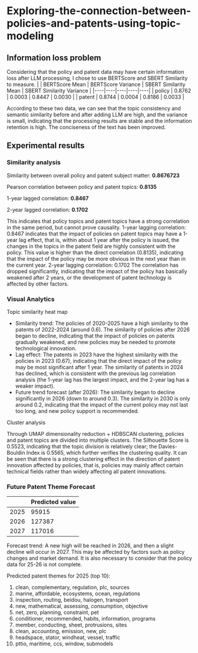 # Exploring-the-connection-between-policies-and-patents-using-topic-modeling

## Information loss problem
Considering that the policy and patent data may have certain information loss after LLM processing, I chose to use BERTScore and SBERT Similarity to measure.
| | BERTScore Mean | BERTScore Variance | SBERT Similarity Mean | SBERT Similarity Variance |
|----|----|----|----|----|
| policy | 0.8762 | 0.0003 | 0.8447 | 0.0030 |
| patent | 0.8744 | 0.0004 | 0.8186 | 0.0033 |

According to these two data, we can see that the topic consistency and semantic similarity before and after adding LLM are high, and the variance is small, indicating that the processing results are stable and the information retention is high. The conciseness of the text has been improved.

## Experimental results

### Similarity analysis
Similarity between overall policy and patent subject matter: **0.8676723**

Pearson correlation between policy and patent topics: **0.8135**

1-year lagged correlation: **0.8467**

2-year lagged correlation: **0.1702**

This indicates that policy topics and patent topics have a strong correlation in the same period, but cannot prove causality. 1-year lagging correlation: 0.8467 indicates that the impact of policies on patent topics may have a 1-year lag effect, that is, within about 1 year after the policy is issued, the changes in the topics in the patent field are highly consistent with the policy. This value is higher than the direct correlation (0.8135), indicating that the impact of the policy may be more obvious in the next year than in the current year. 2-year lagging correlation: 0.1702 The correlation has dropped significantly, indicating that the impact of the policy has basically weakened after 2 years, or the development of patent technology is affected by other factors.

### Visual Analytics
Topic similarity heat map

- Similarity trend: The policies of 2020-2025 have a high similarity to the patents of 2022-2024 (around 0.6). The similarity of policies after 2026 began to decline, indicating that the impact of policies on patents gradually weakened, and new policies may be needed to promote technological innovation.
- Lag effect: The patents in 2023 have the highest similarity with the policies in 2023 (0.67), indicating that the direct impact of the policy may be most significant after 1 year. The similarity of patents in 2024 has declined, which is consistent with the previous lag correlation analysis (the 1-year lag has the largest impact, and the 2-year lag has a weaker impact).
- Future trend forecast (after 2026): The similarity began to decline significantly in 2026 (down to around 0.3). The similarity in 2030 is only around 0.2, indicating that the impact of the current policy may not last too long, and new policy support is recommended.

Cluster analysis


Through UMAP dimensionality reduction + HDBSCAN clustering, policies and patent topics are divided into multiple clusters. The Silhouette Score is 0.5523, indicating that the topic division is relatively clear; the Davies-Bouldin Index is 0.5565, which further verifies the clustering quality. It can be seen that there is a strong clustering effect in the direction of patent innovation affected by policies, that is, policies may mainly affect certain technical fields rather than widely affecting all patent innovations.

### Future Patent Theme Forecast
| | Predicted value |
|----|----|
| 2025 | 95915|
| 2026 | 127387 |
| 2027| 117016 |

Forecast trend: A new high will be reached in 2026, and then a slight decline will occur in 2027. This may be affected by factors such as policy changes and market demand. It is also necessary to consider that the policy data for 25-26 is not complete.

Predicted patent themes for 2025 (top 10):
  1. clean, complementary, regulation, plc, sources
  2. marine, affordable, ecosystems, ocean, regulations
  3. inspection, routing, beidou, halogen, transport
  4. new, mathematical, assessing, consumption, objective
  5. net, zero, planning, constraint, pet
  6. conditioner, recommended, habits, information, programs
  7. member, conducting, sheet, protrusions, sites
  8. clean, accounting, emission, new, plc
  9. headspace, stator, windheat, vessel, traffic
  10. pttio, maritime, ccs, window, submodels
